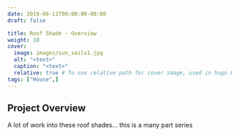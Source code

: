```yaml
---
date: 2019-06-11T00:00:00-00:00
draft: false

title: Roof Shade - Overview
weight: 10
cover:
  image: images/sun_sails1.jpg
  alt: "<text>"
  caption: "<text>"
  relative: true # To use relative path for cover image, used in hugo Page-bundles
tags: ["House",]
---
```


## Project Overview
A lot of work into these roof shades... this is a many part series